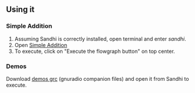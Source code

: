 ## Using it

### Simple Addition
1. Assuming Sandhi is correctly installed, open terminal and enter _sandhi_.
2. Open [Simple Addition](demos/sum.grc)
3. To execute, click on "Execute the flowgraph button" on top center.

### Demos 
Download [demos grc](demos/) (gnuradio companion files) and open it from Sandhi to execute.
